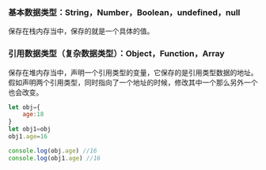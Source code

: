 ### 基本数据类型：String，Number，Boolean，undefined，null
保存在栈内存当中，保存的就是一个具体的值。

### 引用数据类型（复杂数据类型）：Object，Function，Array
保存在堆内存当中，声明一个引用类型的变量，它保存的是引用类型数据的地址。
假如声明两个引用类型，同时指向了一个地址的时候，修改其中一个那么另外一个也会改变。
```js
let obj={
    age:18
}
let obj1=obj
obj1.age=16

console.log(obj.age) //16
console.log(obj1.age) //16
```

